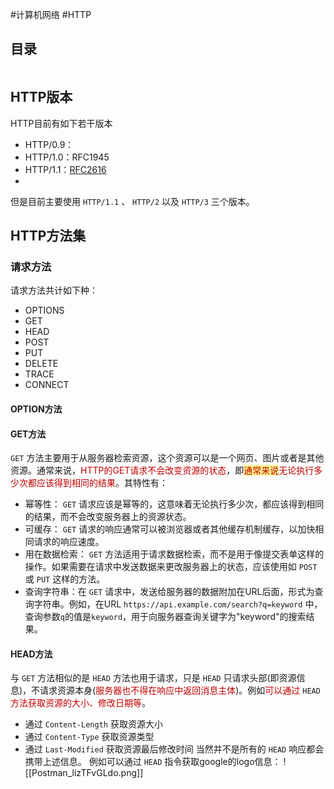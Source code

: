 #计算机网络 #HTTP

## 目录

```toc

```

## HTTP版本

HTTP目前有如下若干版本
- HTTP/0.9：
- HTTP/1.0：RFC1945
- HTTP/1.1：[RFC2616](https://www.rfc-editor.org/rfc/rfc2616)
- 

但是目前主要使用 `HTTP/1.1` 、 `HTTP/2` 以及 `HTTP/3` 三个版本。


## HTTP方法集

### 请求方法

请求方法共计如下种：
- OPTIONS
- GET
- HEAD
- POST
- PUT
- DELETE 
- TRACE
- CONNECT

#### OPTION方法


#### GET方法

`GET` 方法主要用于从服务器检索资源，这个资源可以是一个网页、图片或者是其他资源。通常来说，<font color="#c00000">HTTP的GET请求不会改变资源的状态</font>，即<span style="background:#fff88f"><font color="#c00000">通常来说</font></span><font color="#c00000">无论执行多少次都应该得到相同的结果</font>。其特性有：
- 幂等性： `GET` 请求应该是幂等的，这意味着无论执行多少次，都应该得到相同的结果，而不会改变服务器上的资源状态。
- 可缓存： `GET` 请求的响应通常可以被浏览器或者其他缓存机制缓存，以加快相同请求的响应速度。
- 用在数据检索： `GET` 方法适用于请求数据检索，而不是用于像提交表单这样的操作。如果需要在请求中发送数据来更改服务器上的状态，应该使用如 `POST` 或 `PUT` 这样的方法。
- 查询字符串：在 `GET` 请求中，发送给服务器的数据附加在URL后面，形式为查询字符串。例如，在URL `https://api.example.com/search?q=keyword` 中，查询参数`q`的值是`keyword`，用于向服务器查询关键字为"keyword"的搜索结果。

#### HEAD方法

与 `GET` 方法相似的是 `HEAD` 方法也用于请求，只是 `HEAD` 只请求头部(即资源信息)，不请求资源本身(<font color="#c00000">服务器也不得在响应中返回消息主体</font>)。例如<font color="#c00000">可以通过</font> `HEAD` <font color="#c00000">方法获取资源的大小、修改日期等</font>。
- 通过 `Content-Length` 获取资源大小
- 通过 `Content-Type` 获取资源类型
- 通过 `Last-Modified` 获取资源最后修改时间
当然并不是所有的 `HEAD` 响应都会携带上述信息。
例如可以通过 `HEAD` 指令获取google的logo信息：
	![[Postman_lizTFvGLdo.png]]





